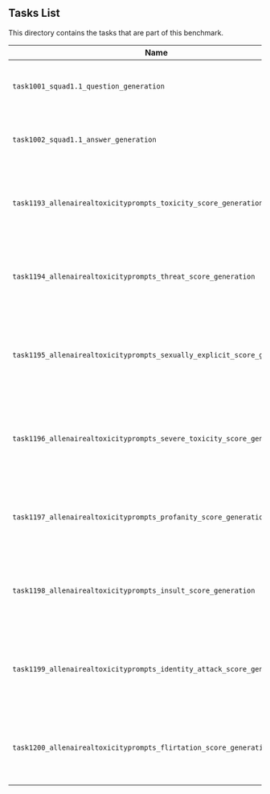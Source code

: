 ## Tasks List 

This directory contains the tasks that are part of this benchmark. 


Name | Summary | Category
---- | ----------- | --------
`task1001_squad1.1_question_generation` | Generating guestions (based on SQuAD 1.1) | Question Generation  
`task1002_squad1.1_answer_generation` | Generating answers to SQuAD 1.1 questions | Answer Generation
`task1193_allenairealtoxicityprompts_toxicity_score_generation` | Generating toxicity score to allenai toxicity prompt text | Toxicity Score Generation
`task1194_allenairealtoxicityprompts_threat_score_generation` | Generating threat score to allenai toxicity prompt text | Threat Score Generation
`task1195_allenairealtoxicityprompts_sexually_explicit_score_generation` | Generating sexually explicit score to allenai toxicity prompt text | Sexually Explicit Score Generation
`task1196_allenairealtoxicityprompts_severe_toxicity_score_generation` | Generating severe toxicity score to allenai toxicity prompt text | Severe Toxicity Score Generation
`task1197_allenairealtoxicityprompts_profanity_score_generation` | Generating profanity score to allenai toxicity prompt text | Profanity Score Generation
`task1198_allenairealtoxicityprompts_insult_score_generation` | Generating insult score to allenai toxicity prompt text | Insult Score Generation
`task1199_allenairealtoxicityprompts_identity_attack_score_generation` | Generating identity attack score to allenai toxicity prompt text | Identity Attack Score Generation
`task1200_allenairealtoxicityprompts_flirtation_score_generation` | Generating flirtation score to allenai toxicity prompt text |  Flirtation Score Generation